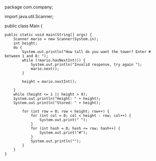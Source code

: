 package com.company;

import java.util.Scanner;

public class Main {

    public static void main(String[] args) {
        Scanner mario = new Scanner(System.in);
        int height;
        do {
            System.out.println("How tall do you want the tower? Enter # between 1 and 8: ");
            while (!mario.hasNextInt()) {
                System.out.println("Invalid response, try again ");
                mario.next();
            }

            height = mario.nextInt();

        }
        while (height <= 1 || height > 9);
        System.out.println("Height: " + height);
        System.out.println("Stored: " + height);

            for (int row = 0; row < height; row++) {
                for (int col = 0; col < height - row; col++) {
                    System.out.print(" ");
                }
                for (int hash = 0; hash <= row; hash++) {
                    System.out.print("#");
                }
                System.out.println("");
            }
        }
    }
